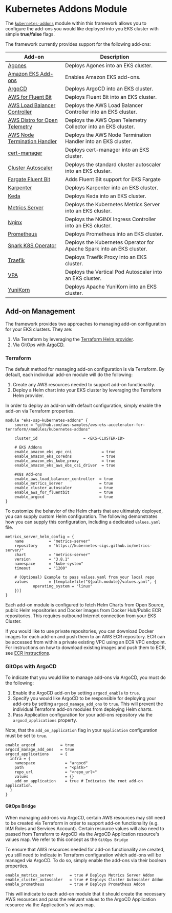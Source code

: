 # Kubernetes Addons Module

The [`kubernetes-addons`](https://github.com/aws-samples/aws-eks-accelerator-for-terraform/tree/main/modules/kubernetes-addons) module within this framework allows you to configure the add-ons you would like deployed into you EKS cluster with simple **true/false** flags.

The framework currently provides support for the following add-ons:

| Add-on    | Description   |
|-----------|-----------------
| [Agones](../add-ons/agones.md) | Deploys Agones into an EKS cluster. |
| [Amazon EKS Add-ons](../add-ons/managed-add-ons.md) | Enables Amazon EKS add-ons. |
| [ArgoCD](../add-ons/argocd.md) | Deploys ArgoCD into an EKS cluster. |
| [AWS for Fluent Bit](../add-ons/aws-for-fluent-bit.md) | Deploys Fluent Bit into an EKS cluster. |
| [AWS Load Balancer Controller](../add-ons/aws-load-balancer-controller.md) | Deploys the AWS Load Balancer Controller into an EKS cluster. |
| [AWS Distro for Open Telemetry](../add-ons/aws-open-telemetry.md) | Deploys the AWS Open Telemetry Collector into an EKS cluster. |
| [AWS Node Termination Handler](../add-ons/aws-node-termination-handler.md) | Deploys the AWS Node Termination Handler into an EKS cluster. |
| [cert-manager](../add-ons/cert-manager.md) | Deploys cert-manager into an EKS cluster. |
| [Cluster Autoscaler](../add-ons/cluster-autoscaler.md) | Deploys the standard cluster autoscaler into an EKS cluster. |
| [Fargate Fluent Bit](../add-ons/fargate-fluent-bit.md) | Adds Fluent Bit support for EKS Fargate |
| [Karpenter](../add-ons/karpenter.md) | Deploys Karpenter into an EKS cluster. |
| [Keda](../add-ons/keda.md) | Deploys Keda into an EKS cluster. |
| [Metrics Server](../add-ons/metrics-server.md) | Deploys the Kubernetes Metrics Server into an EKS cluster. |
| [Nginx](../add-ons/nginx.md) | Deploys the NGINX Ingress Controller into an EKS cluster. |
| [Prometheus](../add-ons/prometheus.md) | Deploys Prometheus into an EKS cluster. |
| [Spark K8S Operator](../add-ons/spark-on-k8s-operator.md) | Deploys the Kubernetes Operator for Apache Spark into an EKS cluster. |
| [Traefik](../add-ons/traefik.md) | Deploys Traefik Proxy into an EKS cluster.
| [VPA](../add-ons/vpa.md) | Deploys the Vertical Pod Autoscaler into an EKS cluster. |
| [YuniKorn](../add-ons/yunikorn.md) | Deploys Apache YuniKorn into an EKS cluster. |

## Add-on Management

The framework provides two approaches to managing add-on configuration for your EKS clusters. They are:

1. Via Terraform by leveraging the [Terraform Helm provider](https://registry.terraform.io/providers/hashicorp/helm/latest/docs).
2. Via GitOps with [ArgoCD](https://argo-cd.readthedocs.io/en/stable/).

### Terraform

The default method for managing add-on configuration is via Terraform. By default, each individual add-on module will do the following:

1. Create any AWS resources needed to support add-on functionality.
2. Deploy a Helm chart into your EKS cluster by leveraging the Terraform Helm provider.

In order to deploy an add-on with default configuration, simply enable the add-on via Terraform properties.

```hcl
module "eks-ssp-kubernetes-addons" {
    source = "github.com/aws-samples/aws-eks-accelerator-for-terraform//modules/kubernetes-addons"

    cluster_id                    = <EKS-CLUSTER-ID>

    # EKS Addons
    enable_amazon_eks_vpc_cni             = true
    enable_amazon_eks_coredns             = true
    enable_amazon_eks_kube_proxy          = true
    enable_amazon_eks_aws_ebs_csi_driver  = true

    #K8s Add-ons
    enable_aws_load_balancer_controller  = true
    enable_metrics_server                = true
    enable_cluster_autoscaler            = true
    enable_aws_for_fluentbit             = true
    enable_argocd                        = true
}
```

To customize the behavior of the Helm charts that are ultimately deployed, you can supply custom Helm configuration. The following demonstrates how you can supply this configuration, including a dedicated `values.yaml` file.

```hcl
metrics_server_helm_config = {
	name           = "metrics-server"
	repository     = "https://kubernetes-sigs.github.io/metrics-server/"
	chart          = "metrics-server"
	version        = "3.8.1"
	namespace      = "kube-system"
	timeout        = "1200"

	# (Optional) Example to pass values.yaml from your local repo
	values         = [templatefile("${path.module}/values.yaml", {
			operating_system = "linux"
	})]
}
```

Each add-on module is configured to fetch Helm Charts from Open Source, public Helm repositories and Docker images from Docker Hub/Public ECR repositories. This requires outbound Internet connection from your EKS Cluster.

If you would like to use private repositories, you can download Docker images for each add-on and push them to an AWS ECR repository. ECR can be accessed from within a private existing VPC using an ECR VPC endpoint. For instructions on how to download existing images and push them to ECR, see [ECR instructions](../advanced/ecr-instructions.md).

### GitOps with ArgoCD

To indicate that you would like to manage add-ons via ArgoCD, you must do the following:

1. Enable the ArgoCD add-on by setting `argocd_enable` to `true`.
2. Specify you would like ArgoCD to be responsible for deploying your add-ons by setting `argocd_manage_add_ons` to `true`. This will prevent the individual Terraform add-on modules from deploying Helm charts.
3. Pass Application configuration for your add-ons repository via the `argocd_applications` property.

Note, that the `add_on_application` flag in your `Application` configuration must be set to `true`.

```
enable_argocd           = true
argocd_manage_add_ons   = true
argocd_applications     = {
  infra = {
    namespace             = "argocd"
    path                  = "<path>"
    repo_url              = "<repo_url>"
    values                = {}
    add_on_application    = true # Indicates the root add-on application.
  }
}
```

#### GitOps Bridge

When managing add-ons via ArgoCD, certain AWS resources may still need to be created via Terraform in order to support add-on functionality (e.g. IAM Roles and Services Account). Certain resource values will also need to passed from Terraform to ArgoCD via the ArgoCD Application resource's values map. We refer to this concept as the `GitOps Bridge`

To ensure that AWS resources needed for add-on functionality are created, you still need to indicate in Terraform configuration which add-ons will be managed via ArgoCD. To do so, simply enable the add-ons via their boolean properties.

```
enable_metrics_server       = true # Deploys Metrics Server Addon
enable_cluster_autoscaler   = true # Deploys Cluster Autoscaler Addon
enable_prometheus           = true # Deploys Prometheus Addon
```

This will indicate to each add-on module that it should create the necessary AWS resources and pass the relevant values to the ArgoCD Application resource via the Application's values map.

